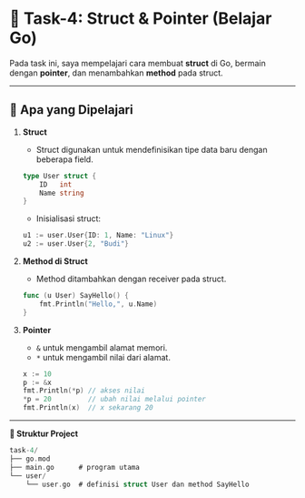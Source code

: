 # 📘 Task-4: Struct & Pointer (Belajar Go)

Pada task ini, saya mempelajari cara membuat **struct** di Go, bermain dengan **pointer**, dan menambahkan **method** pada struct.  

---

## 🚀 Apa yang Dipelajari

1. **Struct**
    - Struct digunakan untuk mendefinisikan tipe data baru dengan beberapa field.
    ```go
    type User struct {
        ID   int
        Name string
    }
    ```

     - Inisialisasi struct:
    ```go
    u1 := user.User{ID: 1, Name: "Linux"}
    u2 := user.User{2, "Budi"}
    ```

2. **Method di Struct**
    - Method ditambahkan dengan receiver pada struct.
    ```go
    func (u User) SayHello() {
        fmt.Println("Hello,", u.Name)
    }
    ```

3. **Pointer**
    - ```&``` untuk mengambil alamat memori.
    - ```*``` untuk mengambil nilai dari alamat.
    ```go
    x := 10
    p := &x
    fmt.Println(*p) // akses nilai
    *p = 20         // ubah nilai melalui pointer
    fmt.Println(x)  // x sekarang 20
    ```

---

**📂 Struktur Project**

```swift
task-4/
├── go.mod
├── main.go      # program utama
└── user/
    └── user.go  # definisi struct User dan method SayHello
```